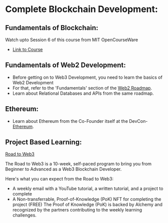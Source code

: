 # Complete Blockchain Development:

## Fundamentals of Blockchain:

Watch upto Session 6 of this course from MIT OpenCourseWare
- [Link to Course](https://ocw.mit.edu/courses/15-s12-blockchain-and-money-fall-2018/video_galleries/video-lectures/)

## Fundamentals of Web2 Development:

- Before getting on to Web3 Development, you need to learn the basics of Web2 Development
- For that, refer to the 'Fundamentals' section of the [Web2 Roadmap](https://bit.ly/3NDRzXe).
- Learn about Relational Databases and APIs from the same roadmap.

## Ethereum:
- Learn about Ethereum from the Co-Founder itself at the DevCon- [Ethereum](https://youtu.be/gjwr-7PgpN8).

## Project Based Learning:

[Road to Web3](https://docs.alchemy.com/docs/welcome-to-the-road-to-web3)

The Road to Web3 is a 10-week, self-paced program to bring you from Beginner to Advanced as a Web3 Blockchain Developer.

Here's what you can expect from the Road to Web3:

- A weekly email with a YouTube tutorial, a written tutorial, and a project to complete
- A Non-transferrable, Proof-of-Knowledge (PoK) NFT for completing the project (FREE)
 The Proof of Knowledge (PoK) is backed by Alchemy and recognized by the partners contributing to the weekly learning challenges.

